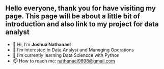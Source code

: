 ## Hello everyone, thank you for have visiting my page. This page will be about a little bit of introduction and also link to my project for data analyst

- 👋 Hi, I’m **Joshua Nathanael**
- 👀 I’m interested in Data Analyst and Managing Operations
- 🌱 I’m currently learning Data Sciencce with Python
- 📫 How to reach me: nathanael9898@gmail.com

<!---
JoshuaNathanael98/JoshuaNathanael98 is a ✨ special ✨ repository because its `README.md` (this file) appears on your GitHub profile.
You can click the Preview link to take a look at your changes.
--->
